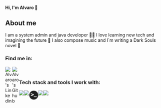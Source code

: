 #### Hi, I'm Alvaro 👋

## About me
I am a system admin and java developer 🤸‍♂️ I love learning new tech and imagining the future 🧩 I also compose music and I`m writing a Dark Souls novel 🎃

### Find me in:
<a href="https://www.linkedin.com/in/alvaroddios">
  <img align="left" alt="Alvaro's Linkedin" width="22px" src="https://cdn.jsdelivr.net/npm/simple-icons@v3/icons/linkedin.svg" />
</a>
<a href="https://github.com/alvarodedios">
  <img align="left" alt="Alvaro's Github" width="22px" src="https://cdn.jsdelivr.net/npm/simple-icons@v3/icons/github.svg" />
</a>
<br/>

### Tech stack and tools I work with:
<img align="left" src="https://img.icons8.com/color/48/000000/java-coffee-cup-logo.png"/>
<img align="left" src="https://img.icons8.com/color/48/000000/linux.png"/>
<img align="left" alt="Terminal" width="30px" src="https://raw.githubusercontent.com/github/explore/80688e429a7d4ef2fca1e82350fe8e3517d3494d/topics/terminal/terminal.png" />
<img align="left" src="https://img.icons8.com/officel/16/000000/php-logo.png"/>
<img align="left" src="https://img.icons8.com/color/48/000000/sql.png"/>

